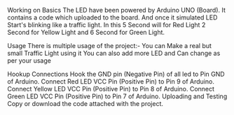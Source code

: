 Working on Basics
The LED have been powered by Arduino UNO (Board). It contains a code which uploaded to the board. And once it simulated LED Start's blinking like a traffic light. In this 5 Second will for Red Light 2 Second for Yellow Light and 6 Second for Green Light.

Usage
There is multiple usage of the project:- 
You can Make a real but small Traffic Light using it 
You can also add more LED and Can change as per your usage

Hookup Connections
Hook the GND pin (Negative Pin) of all led to Pin GND of Arduino. 
Connect Red LED VCC Pin (Positive Pin) to Pin 9 of Arduino. 
Connect Yellow LED VCC Pin (Positive Pin) to Pin 8 of Arduino. 
Connect Green LED VCC Pin (Positive Pin) to Pin 7 of Arduino. 
Uploading and Testing
Copy or download the code attached with the project. 
